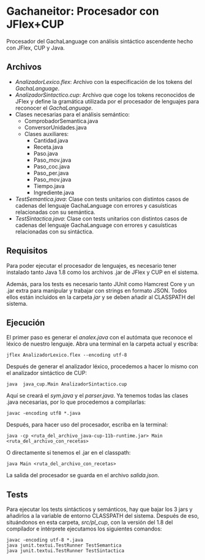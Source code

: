 # Gachaneitor: Procesador con JFlex+CUP

Procesador del GachaLanguage con análisis sintáctico ascendente hecho con JFlex, CUP y Java. 

## Archivos

* *AnalizadorLexico.flex*: Archivo con la especificación de los tokens del *GachaLanguage*.
* *AnalizadorSintactico.cup*: Archivo que coge los tokens reconocidos de JFlex y define la gramática utilizada por el procesador de lenguajes para reconocer el *GachaLanguage*.
* Clases necesarias para el análisis semántico:
    * ComprobadorSemantica.java
    * ConversorUnidades.java
    * Clases auxiliares: 
        * Cantidad.java
        * Receta.java
        * Paso.java
        * Paso_mov.java
        * Paso_coc.java
        * Paso_per.java
        * Paso_mov.java
        * Tiempo.java
        * Ingrediente.java
* *TestSemantica.java*: Clase con tests unitarios con distintos casos de cadenas del lenguaje GachaLanguage con errores y casuísticas relacionadas con su semántica.
* *TestSintactica.java*: Clase con tests unitarios con distintos casos de cadenas del lenguaje GachaLanguage con errores y casuísticas relacionadas con su sintáctica.


## Requisitos

Para poder ejecutar el procesador de lenguajes, es necesario tener instalado tanto Java 1.8 como los archivos .jar de JFlex y CUP en el sistema.

Además, para los tests es necesario tanto JUnit como Hamcrest Core y un .jar extra para manipular y trabajar con strings en formato JSON. Todos ellos están incluidos en la carpeta *jar* y se deben añadir al CLASSPATH del sistema.


## Ejecución

El primer paso es generar el *analex.java* con el autómata que reconoce el léxico de nuestro lenguaje. Abra una terminal en la carpeta actual y escriba: 

    jflex AnalizadorLexico.flex --encoding utf-8

Después de generar el analizador léxico, procedemos a hacer lo mismo con el analizador sintáctico de CUP:

    java  java_cup.Main AnalizadorSintactico.cup

Aquí se creará el *sym.java* y el *parser.java*. Ya tenemos todas las clases .java necesarias, por lo que procedemos a compilarlas: 

    javac -encoding utf8 *.java  

Después, para hacer uso del procesador, escriba en la terminal: 

    java -cp <ruta_del_archivo_java-cup-11b-runtime.jar> Main <ruta_del_archivo_con_recetas>

O directamente si tenemos el .jar en el classpath:

    java Main <ruta_del_archivo_con_recetas>

La salida del procesador se guarda en el archivo *salida.json*.


## Tests
Para ejecutar los tests sintácticos y semánticos, hay que bajar los 3 jars y añadirlos a la variable de entorno CLASSPATH del sistema. Después de eso, situándonos en esta carpeta, *src/pl_cup*, con la versión del 1.8 del compilador e intérprete ejecutamos los siguientes comandos:

    javac -encoding utf-8 *.java
    java junit.textui.TestRunner TestSemantica
    java junit.textui.TestRunner TestSintactica